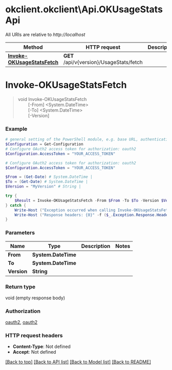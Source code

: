 # okclient.okclient\Api.OKUsageStatsApi

All URIs are relative to *http://localhost*

Method | HTTP request | Description
------------- | ------------- | -------------
[**Invoke-OKUsageStatsFetch**](OKUsageStatsApi.md#Invoke-OKUsageStatsFetch) | **GET** /api/v{version}/UsageStats/fetch | 


<a id="Invoke-OKUsageStatsFetch"></a>
# **Invoke-OKUsageStatsFetch**
> void Invoke-OKUsageStatsFetch<br>
> &nbsp;&nbsp;&nbsp;&nbsp;&nbsp;&nbsp;&nbsp;&nbsp;[-From] <System.DateTime><br>
> &nbsp;&nbsp;&nbsp;&nbsp;&nbsp;&nbsp;&nbsp;&nbsp;[-To] <System.DateTime><br>
> &nbsp;&nbsp;&nbsp;&nbsp;&nbsp;&nbsp;&nbsp;&nbsp;[-Version] <String><br>



### Example
```powershell
# general setting of the PowerShell module, e.g. base URL, authentication, etc
$Configuration = Get-Configuration
# Configure OAuth2 access token for authorization: oauth2
$Configuration.AccessToken = "YOUR_ACCESS_TOKEN"

# Configure OAuth2 access token for authorization: oauth2
$Configuration.AccessToken = "YOUR_ACCESS_TOKEN"

$From = (Get-Date) # System.DateTime | 
$To = (Get-Date) # System.DateTime | 
$Version = "MyVersion" # String | 

try {
    $Result = Invoke-OKUsageStatsFetch -From $From -To $To -Version $Version
} catch {
    Write-Host ("Exception occurred when calling Invoke-OKUsageStatsFetch: {0}" -f ($_.ErrorDetails | ConvertFrom-Json))
    Write-Host ("Response headers: {0}" -f ($_.Exception.Response.Headers | ConvertTo-Json))
}
```

### Parameters

Name | Type | Description  | Notes
------------- | ------------- | ------------- | -------------
 **From** | **System.DateTime**|  | 
 **To** | **System.DateTime**|  | 
 **Version** | **String**|  | 

### Return type

void (empty response body)

### Authorization

[oauth2](../README.md#oauth2), [oauth2](../README.md#oauth2)

### HTTP request headers

 - **Content-Type**: Not defined
 - **Accept**: Not defined

[[Back to top]](#) [[Back to API list]](../README.md#documentation-for-api-endpoints) [[Back to Model list]](../README.md#documentation-for-models) [[Back to README]](../README.md)

